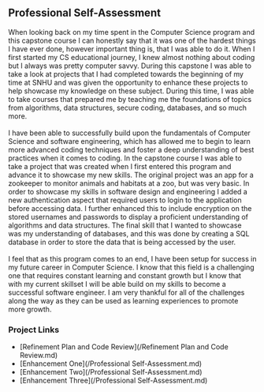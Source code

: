 ## Professional Self-Assessment

  When looking back on my time spent in the Computer Science program and this capstone course I can honestly say that it was one of the hardest things I have ever done, however important thing is, that I was able to do it. When I first started my CS educational journey, I knew almost nothing about coding but I always was pretty computer savvy. During this capstone I was able to take a look at projects that I had completed towards the beginning of my time at SNHU and was given the opportunity to enhance these projects to help showcase my knowledge on these subject. During this time, I was able to take courses that prepared me by teaching me the foundations of topics from algorithms, data structures, secure coding, databases, and so much more.
  <br><br>
  I have been able to successfully build upon the fundamentals of Computer Science and software engineering, which has allowed me to begin to learn more advanced coding techniques and foster a deep understanding of best practices when it comes to coding. In the capstone course I was able to take a project that was created when I first entered this program and advance it to showcase my new skills. The original project was an app for a zookeeper to monitor animals and habitats at a zoo, but was very basic. In order to showcase my skills in software design and engineering I added a new authentication aspect that required users to login to the application before accessing data. I further enhanced this to include encryption on the stored usernames and passwords to display a proficient understanding of algorithms and data structures. The final skill that I wanted to showcase was my understanding of databases, and this was done by creating a SQL database in order to store the data that is being accessed by the user. 
<br><br>
  I feel that as this program comes to an end, I have been setup for success in my future career in Computer Science. I know that this field is a challenging one that requires constant learning and constant growth but I know that with my current skillset I will be able build on my skills to become a successful software engineer. I am very thankful for all of the challenges along the way as they can be used as learning experiences to promote more growth.

### Project Links
- [Refinement Plan and Code Review](/Refinement Plan and Code Review.md)
- [Enhancement One](/Professional Self-Assessment.md)
- [Enhancement Two](/Professional Self-Assessment.md)
- [Enhancement Three](/Professional Self-Assessment.md)
